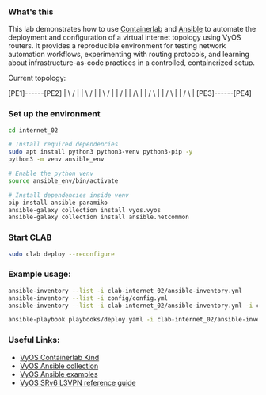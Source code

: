 ### What's this

This lab demonstrates how to use [Containerlab](https://containerlab.dev/) and [Ansible](https://www.ansible.com/) to automate the deployment and configuration of a virtual internet topology using VyOS routers. It provides a reproducible environment for testing network automation workflows, experimenting with routing protocols, and learning about infrastructure-as-code practices in a controlled, containerized setup.

Current topology:

   [PE1]------[PE2]
     | \      / |
     |  \    /  |
     |   \  /   |
     |    \/    |
     |    /\    |
     |   /  \   |
     |  /    \  |
     | /      \ |
   [PE3]------[PE4]

   
### Set up the environment

```bash
cd internet_02

# Install required dependencies
sudo apt install python3 python3-venv python3-pip -y
python3 -m venv ansible_env

# Enable the python venv
source ansible_env/bin/activate

# Install dependencies inside venv
pip install ansible paramiko
ansible-galaxy collection install vyos.vyos
ansible-galaxy collection install ansible.netcommon
```

### Start CLAB
```bash
sudo clab deploy --reconfigure
```

### Example usage:

```bash
ansible-inventory --list -i clab-internet_02/ansible-inventory.yml
ansible-inventory --list -i config/config.yml
ansible-inventory --list -i clab-internet_02/ansible-inventory.yml -i config/config.yml

ansible-playbook playbooks/deploy.yaml -i clab-internet_02/ansible-inventory.yml -i config/config.yml

```

### Useful Links:

- [VyOS Containerlab Kind](https://containerlab.dev/manual/kinds/vyosnetworks_vyos/)
- [VyOS Ansible collection](https://docs.ansible.com/ansible/latest/collections/vyos/vyos/index.html)
- [VyOS Ansible examples](https://docs.vyos.io/en/latest/configexamples/ansible.html)
- [VyOS SRv6 L3VPN reference guide](https://www.linkedin.com/posts/vyos_srv6-deployment-l3vpnvpnv6vpnv4-activity-7361003565294768130-pqyo)